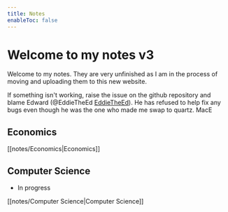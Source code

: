 ```yaml
---
title: Notes
enableToc: false
---
```

# Welcome to my notes v3
Welcome to my notes. They are very unfinished as I am in the process of moving and uploading them to this new website. 

If something isn't working, raise the issue on the github repository and blame Edward (@EddieTheEd [EddieTheEd](https://github.com/EddieTheEd)). He has refused to help fix any bugs even though he was the one who made me swap to quartz. MacE



## Economics
[[notes/Economics|Economics]]


## Computer Science
- In progress

[[notes/Computer Science|Computer Science]]











